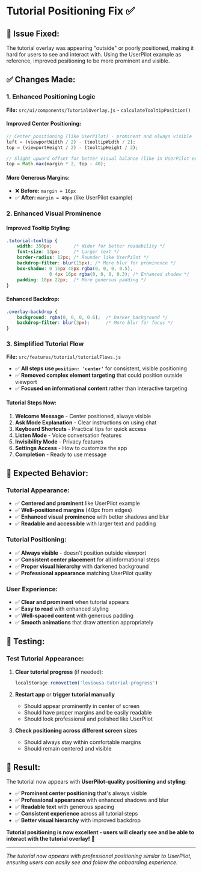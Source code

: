 # Tutorial Positioning Fix ✅

## 🎯 **Issue Fixed:**

The tutorial overlay was appearing "outside" or poorly positioned, making it hard for users to see and interact with. Using the UserPilot example as reference, improved positioning to be more prominent and visible.

## ✅ **Changes Made:**

### **1. Enhanced Positioning Logic**

**File:** `src/ui/components/TutorialOverlay.js` - `calculateTooltipPosition()`

#### **Improved Center Positioning:**
```javascript
// Center positioning (like UserPilot) - prominent and always visible
left = (viewportWidth / 2) - (tooltipWidth / 2);
top = (viewportHeight / 2) - (tooltipHeight / 2);

// Slight upward offset for better visual balance (like in UserPilot example)
top = Math.max(margin * 2, top - 40);
```

#### **More Generous Margins:**
- ❌ **Before:** `margin = 16px`
- ✅ **After:** `margin = 40px` (like UserPilot example)

### **2. Enhanced Visual Prominence**

#### **Improved Tooltip Styling:**
```css
.tutorial-tooltip {
    width: 350px;        /* Wider for better readability */
    font-size: 13px;     /* Larger text */
    border-radius: 12px; /* Rounder like UserPilot */
    backdrop-filter: blur(15px); /* More blur for prominence */
    box-shadow: 0 16px 48px rgba(0, 0, 0, 0.5), 
                0 4px 16px rgba(0, 0, 0, 0.3); /* Enhanced shadow */
    padding: 18px 22px;  /* More generous padding */
}
```

#### **Enhanced Backdrop:**
```css
.overlay-backdrop {
    background: rgba(0, 0, 0, 0.6);  /* Darker background */
    backdrop-filter: blur(3px);      /* More blur for focus */
}
```

### **3. Simplified Tutorial Flow**

**File:** `src/features/tutorial/tutorialFlows.js`

- ✅ **All steps use `position: 'center'`** for consistent, visible positioning
- ✅ **Removed complex element targeting** that could position outside viewport
- ✅ **Focused on informational content** rather than interactive targeting

#### **Tutorial Steps Now:**
1. **Welcome Message** - Center positioned, always visible
2. **Ask Mode Explanation** - Clear instructions on using chat
3. **Keyboard Shortcuts** - Practical tips for quick access
4. **Listen Mode** - Voice conversation features
5. **Invisibility Mode** - Privacy features  
6. **Settings Access** - How to customize the app
7. **Completion** - Ready to use message

## 🎯 **Expected Behavior:**

### **Tutorial Appearance:**
- ✅ **Centered and prominent** like UserPilot example
- ✅ **Well-positioned margins** (40px from edges)
- ✅ **Enhanced visual prominence** with better shadows and blur
- ✅ **Readable and accessible** with larger text and padding

### **Tutorial Positioning:**
- ✅ **Always visible** - doesn't position outside viewport
- ✅ **Consistent center placement** for all informational steps
- ✅ **Proper visual hierarchy** with darkened background
- ✅ **Professional appearance** matching UserPilot quality

### **User Experience:**
- ✅ **Clear and prominent** when tutorial appears
- ✅ **Easy to read** with enhanced styling
- ✅ **Well-spaced content** with generous padding
- ✅ **Smooth animations** that draw attention appropriately

## 🚀 **Testing:**

### **Test Tutorial Appearance:**
1. **Clear tutorial progress** (if needed):
   ```javascript
   localStorage.removeItem('leviousa-tutorial-progress')
   ```

2. **Restart app** or **trigger tutorial manually**
   - Should appear prominently in center of screen
   - Should have proper margins and be easily readable
   - Should look professional and polished like UserPilot

3. **Check positioning across different screen sizes**
   - Should always stay within comfortable margins
   - Should remain centered and visible

## 🎉 **Result:**

The tutorial now appears with **UserPilot-quality positioning and styling**:
- ✅ **Prominent center positioning** that's always visible
- ✅ **Professional appearance** with enhanced shadows and blur
- ✅ **Readable text** with generous spacing
- ✅ **Consistent experience** across all tutorial steps
- ✅ **Better visual hierarchy** with improved backdrop

**Tutorial positioning is now excellent - users will clearly see and be able to interact with the tutorial overlay!** 🌟

---

*The tutorial now appears with professional positioning similar to UserPilot, ensuring users can easily see and follow the onboarding experience.*
